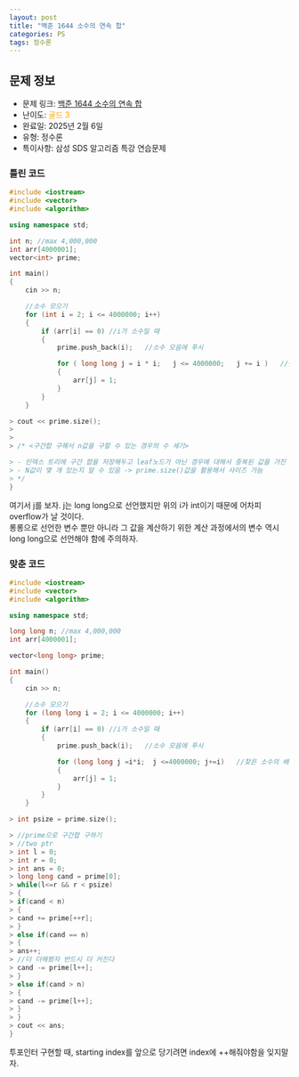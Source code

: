 ```yaml
---
layout: post
title: "백준 1644 소수의 연속 합"
categories: PS
tags: 정수론
---
```


## 문제 정보
- 문제 링크: [백준 1644 소수의 연속 합](https://www.acmicpc.net/problem/1644)
- 난이도: <span style="color:#FFA500">골드 3</span>
- 완료일: 2025년 2월 6일
- 유형: 정수론
- 특이사항: 삼성 SDS 알고리즘 특강 연습문제

### 틀린 코드

```C++
#include <iostream>
#include <vector>
#include <algorithm>

using namespace std;

int n; //max 4,000,000
int arr[4000001];
vector<int> prime;

int main()
{
	cin >> n;

	//소수 모으기
	for (int i = 2; i <= 4000000; i++)
	{
		if (arr[i] == 0) //i가 소수일 때
		{
			prime.push_back(i);   //소수 모음에 푸시

			for ( long long j = i * i;   j <= 4000000;   j += i )   //찾은 소수의 배수는 다 1로
			{
				arr[j] = 1;
			}
		}
	}

> cout << prime.size();
> 
> 
> /* <구간합 구해서 n값을 구할 수 있는 경우의 수 세기>

> - 인덱스 트리에 구간 합을 저장해두고 leaf노드가 아닌 경우에 대해서 중복된 값을 가진 노드가 몇 개나 나오는지 체크
> - N값이 몇 개 있는지 알 수 있음 -> prime.size()값을 활용해서 사이즈 가늠
> */
}
```

여기서 j를 보자. j는 long long으로 선언했지만 위의 i가 int이기 때문에 어차피 overflow가 날 것이다.   
롱롱으로 선언한 변수 뿐만 아니라 그 값을 계산하기 위한 계산 과정에서의 변수 역시 long long으로 선언해야 함에 주의하자.  

### 맞춘 코드

```C++
#include <iostream>
#include <vector>
#include <algorithm>

using namespace std;

long long n; //max 4,000,000
int arr[4000001];

vector<long long> prime;

int main()
{
	cin >> n;

	//소수 모으기
	for (long long i = 2; i <= 4000000; i++) 
	{
		if (arr[i] == 0) //i가 소수일 때 
		{
			prime.push_back(i);   //소수 모음에 푸시 

			for (long long j =i*i;  j <=4000000; j+=i)   //찾은 소수의 배수는 다 1로 
			{
				arr[j] = 1;
			}
		}
	}

> int psize = prime.size();

> //prime으로 구간합 구하기
> //two ptr
> int l = 0;
> int r = 0;
> int ans = 0;
> long long cand = prime[0];
> while(l<=r && r < psize)
> {
> if(cand < n)
> {
> cand += prime[++r];
> }
> else if(cand == n)
> {
> ans++;
> //더 더해봤자 반드시 더 커진다
> cand -= prime[l++];
> }
> else if(cand > n)
> {
> cand -= prime[l++];
> }
> }
> cout << ans;
}
```

투포인터 구현할 때, starting index를 앞으로 당기려면 index에 ++해줘야함을 잊지말자.
